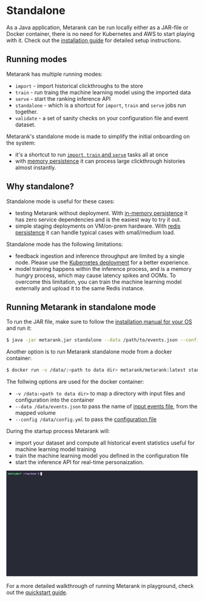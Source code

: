 # Standalone

As a Java application, Metarank can be run locally either as a JAR-file or Docker container, there is no need for
Kubernetes and AWS to start playing with it. Check out the [installation guide](../installation.md) for detailed
setup instructions.

## Running modes

Metarank has multiple running modes:
* `import` - import historical clickthroughs to the store
* `train` - run traing the machine learning model using the imported data
* `serve` - start the ranking inference API
* `standalone` - which is a shortcut for `import`, `train` and `serve` jobs run together.
* `validate` - a set of sanity checks on your configuration file and event dataset.

Metarank's standalone mode is made to simplify the initial onboarding on the system:
* it's a shortcut to run [`import`, `train` and `serve`](/doc/cli.md) tasks all at once
* with [memory persistence](../configuration/persistence.md#memory-persistence) it can process large clickthrough 
histories almost instantly.

## Why standalone?

Standalone mode is useful for these cases:
* testing Metarank without deployment. With [in-memory persistence](../configuration/persistence.md#memory-persistence) it has 
zero service dependencies and is the easiest way to try it out.
* simple staging deployments on VM/on-prem hardware. With [redis persistence](../configuration/persistence.md#redis-persistence)
it can handle typical cases with small/medium load.

Standalone mode has the following limitations:
* feedback ingestion and inference throughput are limited by a single node. Please use the [Kubernetes deployment](../deploy/kubernetes.md)
for a better experience.
* model training happens within the inference process, and is a memory hungry process, which may cause latency spikes 
and OOMs. To overcome this limitation, you can train the machine learning model externally and upload it to the same Redis instance.

## Running Metarank in standalone mode

To run the JAR file, make sure to follow the [installation manual for your OS](../installation.md) and run it:
```bash
$ java -jar metarank.jar standalone --data /path/to/events.json --config /path/to/config.yml
```

Another option is to run Metarank standalone mode from a docker container:
```bash
$ docker run -v /data/:<path to data dir> metarank/metarank:latest standalone --data /data/events.json --config /data/config.yml
```

The follwing options are used for the docker container:
* `-v /data:<path to data dir>` to map a directory with input files and configuration into the container
* `--data /data/events.json` to pass the name of [input events file](../event-schema.md), from the mapped volume
* `--config /data/config.yml` to pass the [configuration file](../configuration/overview.md)

During the startup process Metarank will:
* import your dataset and compute all historical event statistics useful for machine learning model training
* train the machine learning model you defined in the configuration file
* start the inference API for real-time personaization.

![import and training process](../quickstart/img/training.gif)

For a more detailed walkthrough of running Metarank in playground, check out the [quickstart guide](../quickstart/quickstart.md). 